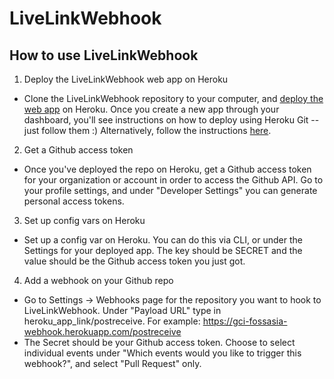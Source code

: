 # LiveLinkWebhook

## How to use LiveLinkWebhook
1. Deploy the LiveLinkWebhook web app on Heroku
  * Clone the LiveLinkWebhook repository to your computer, and [deploy the web app](https://dashboard.heroku.com/apps) on Heroku. Once you create a new app through your dashboard, you'll see instructions on how to deploy using Heroku Git -- just follow them :) Alternatively, follow the instructions [here](https://devcenter.heroku.com/articles/git).

2. Get a Github access token
  * Once you've deployed the repo on Heroku, get a Github access token for your organization or account in order to access the Github API. Go to your profile settings, and under "Developer Settings" you can generate personal access tokens.

3. Set up config vars on Heroku
  * Set up a config var on Heroku. You can do this via CLI, or under the Settings for your deployed app. The key should be SECRET and the value should be the Github access token you just got.

4. Add a webhook on your Github repo
  * Go to Settings -> Webhooks page for the repository you want to hook to LiveLinkWebhook. Under "Payload URL" type in heroku_app_link/postreceive. For example: https://gci-fossasia-webhook.herokuapp.com/postreceive
  * The Secret should be your Github access token. Choose to select individual events under "Which events would you like to trigger this webhook?", and select "Pull Request" only.
